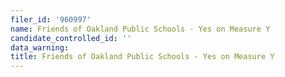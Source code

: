 ```yaml
---
filer_id: '960997'
name: Friends of Oakland Public Schools - Yes on Measure Y
candidate_controlled_id: ''
data_warning: 
title: Friends of Oakland Public Schools - Yes on Measure Y
---
```

